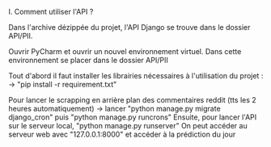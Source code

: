 I. Comment utiliser l'API ?

Dans l'archive dézippée du projet, l'API Django se trouve dans le dossier API/PII. 

Ouvrir PyCharm et ouvrir un nouvel environnement virtuel.
Dans cette environnement se placer dans le dossier API/PII

Tout d'abord il faut installer les librairies nécessaires à l'utilisation du projet :
	-> "pip install -r requirement.txt"

Pour lancer le scrapping en arrière plan des commentaires reddit (tts les 2 heures automatiquement)
	-> lancer "python manage.py migrate django_cron" puis "python manage.py runcrons"
Ensuite, pour lancer l'API sur le serveur local, "python manage.py runserver"
On peut accéder au serveur web avec "127.0.0.1:8000" et accéder à la prédiction du jour

